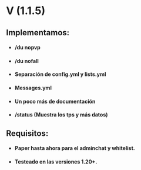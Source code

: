 # V (1.1.5)

## Implementamos:
- #### /du nopvp
- #### /du nofall
- #### Separación de config.yml y lists.yml
- #### Messages.yml
- #### Un poco más de documentación
- #### /status (Muestra los tps y más datos)
## Requisitos:
- #### Paper hasta ahora para el adminchat y whitelist.
- #### Testeado en las versiones 1.20+.